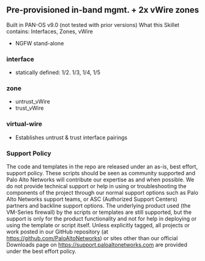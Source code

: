 ## Pre-provisioned in-band mgmt. + 2x vWire zones

Built in PAN-OS v9.0 (not tested with prior versions)
What this Skillet contains: Interfaces, Zones, vWire
* NGFW stand-alone


### interface

* statically defined: 1/2. 1/3, 1/4, 1/5

### zone

* untrust_vWire
* trust_vWire

### virtual-wire
* Establishes untrust & trust interface pairings


### Support Policy
The code and templates in the repo are released under an as-is, best effort,
support policy. These scripts should be seen as community supported and
Palo Alto Networks will contribute our expertise as and when possible.
We do not provide technical support or help in using or troubleshooting the
components of the project through our normal support options such as
Palo Alto Networks support teams, or ASC (Authorized Support Centers)
partners and backline support options. The underlying product used
(the VM-Series firewall) by the scripts or templates are still supported,
but the support is only for the product functionality and not for help in
deploying or using the template or script itself. Unless explicitly tagged,
all projects or work posted in our GitHub repository
(at https://github.com/PaloAltoNetworks) or sites other than our official
Downloads page on https://support.paloaltonetworks.com are provided under
the best effort policy.
